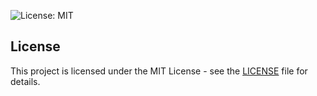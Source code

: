 ![License: MIT](https://img.shields.io/badge/License-MIT-yellow.svg)

## License

This project is licensed under the MIT License - see the [LICENSE](LICENSE) file for details.
